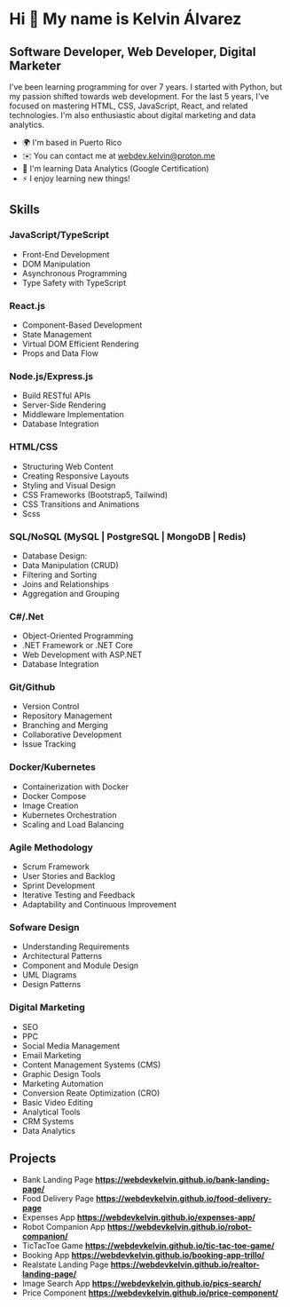 Hi 👋 My name is Kelvin Álvarez
===============================

Software Developer, Web Developer, Digital Marketer
---------------------------------------------------

I've been learning programming for over 7 years. I started with Python, but my passion shifted towards web development. For the last 5 years, I've focused on mastering HTML, CSS, JavaScript, React, and related technologies. I'm also enthusiastic about digital marketing and data analytics.

* 🌍  I'm based in Puerto Rico
* ✉️  You can contact me at [webdev.kelvin@proton.me](mailto:webdev.kelvin@proton.me)
* 🧠  I'm learning Data Analytics (Google Certification)
* ⚡  I enjoy learning new things!

## Skills
### JavaScript/TypeScript
* Front-End Development
* DOM Manipulation
* Asynchronous Programming
* Type Safety with TypeScript

### React.js
* Component-Based Development
* State Management
* Virtual DOM Efficient Rendering
* Props and Data Flow

### Node.js/Express.js
* Build RESTful APIs
* Server-Side Rendering
* Middleware Implementation
* Database Integration

### HTML/CSS
* Structuring Web Content
* Creating Responsive Layouts
* Styling and Visual Design
* CSS Frameworks (Bootstrap5, Tailwind)
* CSS Transitions and Animations
* Scss

### SQL/NoSQL (MySQL | PostgreSQL | MongoDB | Redis)
* Database Design:
* Data Manipulation (CRUD)
* Filtering and Sorting
* Joins and Relationships
* Aggregation and Grouping

### C#/.Net
* Object-Oriented Programming
* .NET Framework or .NET Core
* Web Development with ASP.NET
* Database Integration

### Git/Github
* Version Control
* Repository Management
* Branching and Merging
* Collaborative Development
* Issue Tracking
  
### Docker/Kubernetes
* Containerization with Docker
* Docker Compose
* Image Creation
* Kubernetes Orchestration
* Scaling and Load Balancing

### Agile Methodology
* Scrum Framework
* User Stories and Backlog
* Sprint Development
* Iterative Testing and Feedback
* Adaptability and Continuous Improvement

### Sofware Design
* Understanding Requirements
* Architectural Patterns
* Component and Module Design
* UML Diagrams
* Design Patterns

### Digital Marketing
* SEO
* PPC
* Social Media Management
* Email Marketing
* Content Management Systems (CMS)
* Graphic Design Tools
* Marketing Automation
* Conversion Reate Optimization (CRO)
* Basic Video Editing
* Analytical Tools
* CRM Systems
* Data Analytics

## Projects

* Bank Landing Page **https://webdevkelvin.github.io/bank-landing-page/**
* Food Delivery Page **https://webdevkelvin.github.io/food-delivery-page**
* Expenses App **https://webdevkelvin.github.io/expenses-app/**
* Robot Companion App **https://webdevkelvin.github.io/robot-companion/**
* TicTacToe Game **https://webdevkelvin.github.io/tic-tac-toe-game/**
* Booking App **https://webdevkelvin.github.io/booking-app-trillo/**
* Realstate Landing Page **https://webdevkelvin.github.io/realtor-landing-page/**
* Image Search App **https://webdevkelvin.github.io/pics-search/**
* Price Component **https://webdevkelvin.github.io/price-component/**

